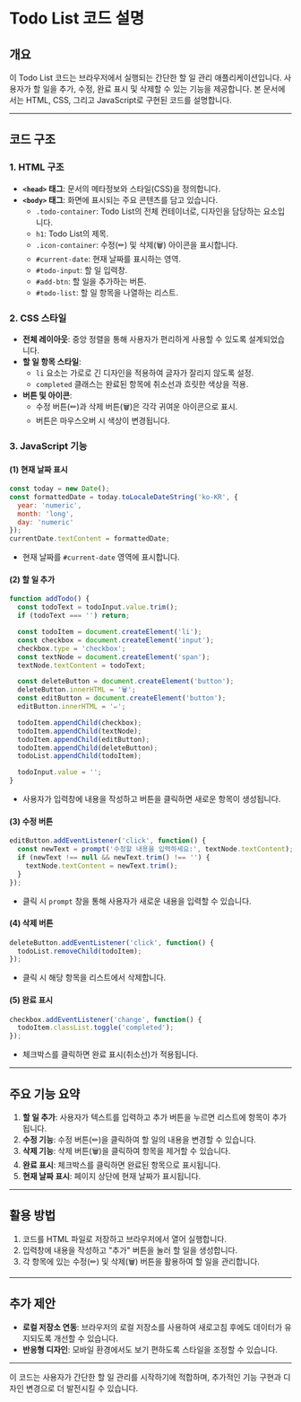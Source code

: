 # Todo List 코드 설명

## 개요
이 Todo List 코드는 브라우저에서 실행되는 간단한 할 일 관리 애플리케이션입니다. 사용자가 할 일을 추가, 수정, 완료 표시 및 삭제할 수 있는 기능을 제공합니다. 본 문서에서는 HTML, CSS, 그리고 JavaScript로 구현된 코드를 설명합니다.

---

## 코드 구조

### 1. HTML 구조
- **`<head>` 태그**: 문서의 메타정보와 스타일(CSS)을 정의합니다.
- **`<body>` 태그**: 화면에 표시되는 주요 콘텐츠를 담고 있습니다.
  - `.todo-container`: Todo List의 전체 컨테이너로, 디자인을 담당하는 요소입니다.
  - `h1`: Todo List의 제목.
  - `.icon-container`: 수정(✏) 및 삭제(🗑) 아이콘을 표시합니다.
  - `#current-date`: 현재 날짜를 표시하는 영역.
  - `#todo-input`: 할 일 입력창.
  - `#add-btn`: 할 일을 추가하는 버튼.
  - `#todo-list`: 할 일 항목을 나열하는 리스트.

### 2. CSS 스타일
- **전체 레이아웃**: 중앙 정렬을 통해 사용자가 편리하게 사용할 수 있도록 설계되었습니다.
- **할 일 항목 스타일**:
  - `li` 요소는 가로로 긴 디자인을 적용하여 글자가 잘리지 않도록 설정.
  - `completed` 클래스는 완료된 항목에 취소선과 흐릿한 색상을 적용.
- **버튼 및 아이콘**:
  - 수정 버튼(✏)과 삭제 버튼(🗑)은 각각 귀여운 아이콘으로 표시.
  - 버튼은 마우스오버 시 색상이 변경됩니다.

### 3. JavaScript 기능

#### (1) 현재 날짜 표시
```javascript
const today = new Date();
const formattedDate = today.toLocaleDateString('ko-KR', {
  year: 'numeric',
  month: 'long',
  day: 'numeric'
});
currentDate.textContent = formattedDate;
```
- 현재 날짜를 `#current-date` 영역에 표시합니다.

#### (2) 할 일 추가
```javascript
function addTodo() {
  const todoText = todoInput.value.trim();
  if (todoText === '') return;

  const todoItem = document.createElement('li');
  const checkbox = document.createElement('input');
  checkbox.type = 'checkbox';
  const textNode = document.createElement('span');
  textNode.textContent = todoText;

  const deleteButton = document.createElement('button');
  deleteButton.innerHTML = '🗑';
  const editButton = document.createElement('button');
  editButton.innerHTML = '✏';

  todoItem.appendChild(checkbox);
  todoItem.appendChild(textNode);
  todoItem.appendChild(editButton);
  todoItem.appendChild(deleteButton);
  todoList.appendChild(todoItem);

  todoInput.value = '';
}
```
- 사용자가 입력창에 내용을 작성하고 버튼을 클릭하면 새로운 항목이 생성됩니다.

#### (3) 수정 버튼
```javascript
editButton.addEventListener('click', function() {
  const newText = prompt('수정할 내용을 입력하세요:', textNode.textContent);
  if (newText !== null && newText.trim() !== '') {
    textNode.textContent = newText.trim();
  }
});
```
- 클릭 시 `prompt` 창을 통해 사용자가 새로운 내용을 입력할 수 있습니다.

#### (4) 삭제 버튼
```javascript
deleteButton.addEventListener('click', function() {
  todoList.removeChild(todoItem);
});
```
- 클릭 시 해당 항목을 리스트에서 삭제합니다.

#### (5) 완료 표시
```javascript
checkbox.addEventListener('change', function() {
  todoItem.classList.toggle('completed');
});
```
- 체크박스를 클릭하면 완료 표시(취소선)가 적용됩니다.

---

## 주요 기능 요약
1. **할 일 추가**: 사용자가 텍스트를 입력하고 추가 버튼을 누르면 리스트에 항목이 추가됩니다.
2. **수정 기능**: 수정 버튼(✏)을 클릭하여 할 일의 내용을 변경할 수 있습니다.
3. **삭제 기능**: 삭제 버튼(🗑)을 클릭하여 항목을 제거할 수 있습니다.
4. **완료 표시**: 체크박스를 클릭하면 완료된 항목으로 표시됩니다.
5. **현재 날짜 표시**: 페이지 상단에 현재 날짜가 표시됩니다.

---

## 활용 방법
1. 코드를 HTML 파일로 저장하고 브라우저에서 열어 실행합니다.
2. 입력창에 내용을 작성하고 "추가" 버튼을 눌러 할 일을 생성합니다.
3. 각 항목에 있는 수정(✏) 및 삭제(🗑) 버튼을 활용하여 할 일을 관리합니다.

---

## 추가 제안
- **로컬 저장소 연동**: 브라우저의 로컬 저장소를 사용하여 새로고침 후에도 데이터가 유지되도록 개선할 수 있습니다.
- **반응형 디자인**: 모바일 환경에서도 보기 편하도록 스타일을 조정할 수 있습니다.

---

이 코드는 사용자가 간단한 할 일 관리를 시작하기에 적합하며, 추가적인 기능 구현과 디자인 변경으로 더 발전시킬 수 있습니다.
